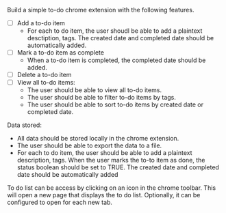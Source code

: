 Build a simple to-do chrome extension with the following features.

- [ ] Add a to-do item
    - For each to do item, the user shoudl be able to add a plaintext desctiption, tags. The created date and completed date should be automatically added.
- [ ] Mark a to-do item as complete
    - When a to-do item is completed, the completed date should be added.
- [ ] Delete a to-do item
- [ ] View all to-do items:
    - The user should be able to view all to-do items.
    - The user should be able to filter to-do items by tags.
    - The user should be able to sort to-do items by created date or completed date.

 Data stored:
 - All data should be stored locally in the chrome extension.
 - The user should be able to export the data to a file.
 - For each to do item, the user should be able to add a plaintext description, tags. When the user marks the to-to item as done, the status boolean should be set to TRUE. The created date and completed date should be automatically added


To do list can be access by clicking on an icon in the chrome toolbar. This will open a new page that displays the to do list. Optionally, it can be configured to open for each new tab.


